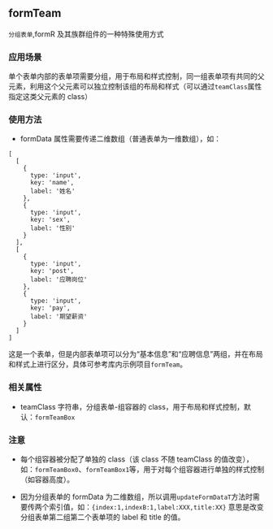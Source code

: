 ## formTeam

`分组表单`,formR 及其族群组件的一种特殊使用方式

### 应用场景

单个表单内部的表单项需要分组，用于布局和样式控制，同一组表单项有共同的父元素，利用这个父元素可以独立控制该组的布局和样式（可以通过`teamClass`属性指定这类父元素的 class）

### 使用方法

- formData 属性需要传递二维数组（普通表单为一维数组），如：

```
[
  [
    {
      type: 'input',
      key: 'name',
      label: '姓名'
    },
    {
      type: 'input',
      key: 'sex',
      label: '性别'
    }
  ],
  [
    {
      type: 'input',
      key: 'post',
      label: '应聘岗位'
    },
    {
      type: 'input',
      key: 'pay',
      label: '期望薪资'
    }
  ]
]
```

这是一个表单，但是内部表单项可以分为“基本信息”和“应聘信息”两组，并在布局和样式上进行区分，具体可参考库内示例项目`formTeam`。

### 相关属性

- teamClass 字符串，分组表单-组容器的 class，用于布局和样式控制，默认：`formTeamBox`

### 注意

- 每个组容器被分配了单独的 class（该 class 不随 teamClass 的值改变），如：`formTeamBox0`、`formTeamBox1`等，用于对每个组容器进行单独的样式控制（如容器高度）。

- 因为分组表单的 formData 为二维数组，所以调用`updateFormDataT`方法时需要传两个索引值，如：`{index:1,indexB:1,label:XXX,title:XX}` 意思是改变分组表单第二组第二个表单项的 label 和 title 的值。
